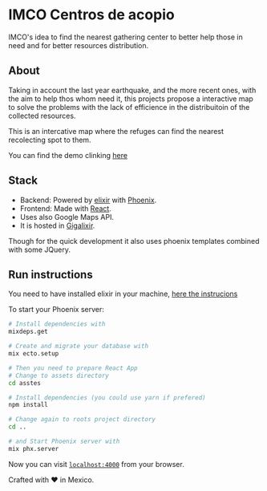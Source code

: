 # IMCO Centros de acopio

IMCO's idea to find the nearest gathering center to better help those in need and for better resources distribution.

## About

Taking in account the last year earthquake, and the more recent ones, with the aim to help thos whom need it, this projects propose a interactive map to solve the problems with the lack of efficience in the distribuitoin of the collected resources.

This is an intercative map where the refuges can find the nearest recolecting spot to them.

You can find the demo clinking [here]

## Stack

* Backend: Powered by [elixir] with [Phoenix].
* Frontend: Made with [React].
* Uses also Google Maps API.
* It is hosted in [Gigalixir].

Though for the quick development it also uses phoenix templates combined with some JQuery.

## Run instructions

You need to have installed elixir in your machine, [here the instrucions]

To start your Phoenix server:

```bash
# Install dependencies with
mixdeps.get

# Create and migrate your database with
mix ecto.setup

# Then you need to prepare React App
# Change to assets directory
cd asstes

# Install dependencies (you could use yarn if prefered)
npm install

# Change again to roots project directory
cd ..

# and Start Phoenix server with
mix phx.server
```

Now you can visit [`localhost:4000`](http://localhost:4000) from your browser.

Crafted with ❤ in Mexico.

[here]: https://imco-centros-de-acopio.gigalixirapp.com
[elixir]: https://elixir-lang.org/
[Phoenix]: http://phoenixframework.org/
[React]: https://reactjs.org/
[Gigalixir]: https://gigalixir.com/
[here the instrucions]: https://elixir-lang.org/getting-started/introduction.html#installation
